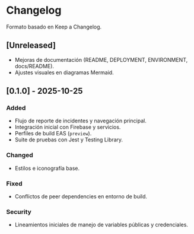 # Changelog

Formato basado en Keep a Changelog.

## [Unreleased]
- Mejoras de documentación (README, DEPLOYMENT, ENVIRONMENT, docs/README).
- Ajustes visuales en diagramas Mermaid.

## [0.1.0] - 2025-10-25
### Added
- Flujo de reporte de incidentes y navegación principal.
- Integración inicial con Firebase y servicios.
- Perfiles de build EAS (`preview`).
- Suite de pruebas con Jest y Testing Library.

### Changed
- Estilos e iconografía base.

### Fixed
- Conflictos de peer dependencies en entorno de build.

### Security
- Lineamientos iniciales de manejo de variables públicas y credenciales.